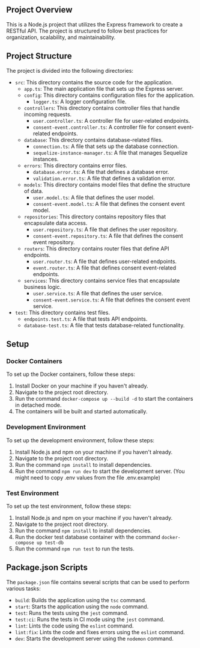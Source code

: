Project Overview
---------------

This is a Node.js project that utilizes the Express framework to create a RESTful API. The project is structured to follow best practices for organization, scalability, and maintainability.

Project Structure
-----------------

The project is divided into the following directories:

* `src`: This directory contains the source code for the application.
	+ `app.ts`: The main application file that sets up the Express server.
	+ `config`: This directory contains configuration files for the application.
		- `logger.ts`: A logger configuration file.
	+ `controllers`: This directory contains controller files that handle incoming requests.
		- `user.controller.ts`: A controller file for user-related endpoints.
		- `consent-event.controller.ts`: A controller file for consent event-related endpoints.
	+ `database`: This directory contains database-related files.
		- `connection.ts`: A file that sets up the database connection.
		- `sequelize-instance-manager.ts`: A file that manages Sequelize instances.
	+ `errors`: This directory contains error files.
		- `database.error.ts`: A file that defines a database error.
		- `validation.error.ts`: A file that defines a validation error.
	+ `models`: This directory contains model files that define the structure of data.
		- `user.model.ts`: A file that defines the user model.
		- `consent-event.model.ts`: A file that defines the consent event model.
	+ `repositories`: This directory contains repository files that encapsulate data access.
		- `user.repository.ts`: A file that defines the user repository.
		- `consent-event.repository.ts`: A file that defines the consent event repository.
	+ `routers`: This directory contains router files that define API endpoints.
		- `user.router.ts`: A file that defines user-related endpoints.
		- `event.router.ts`: A file that defines consent event-related endpoints.
	+ `services`: This directory contains service files that encapsulate business logic.
		- `user.service.ts`: A file that defines the user service.
		- `consent-event.service.ts`: A file that defines the consent event service.
* `test`: This directory contains test files.
	+ `endpoints.test.ts`: A file that tests API endpoints.
	+ `database-test.ts`: A file that tests database-related functionality.

Setup
-----

### Docker Containers

To set up the Docker containers, follow these steps:

1. Install Docker on your machine if you haven't already.
2. Navigate to the project root directory.
3. Run the command `docker-compose up --build -d` to start the containers in detached mode.
4. The containers will be built and started automatically.

### Development Environment

To set up the development environment, follow these steps:

1. Install Node.js and npm on your machine if you haven't already.
2. Navigate to the project root directory.
3. Run the command `npm install` to install dependencies.
4. Run the command `npm run dev` to start the development server. (You might need to copy .env values from the file .env.example)

### Test Environment

To set up the test environment, follow these steps:

1. Install Node.js and npm on your machine if you haven't already.
2. Navigate to the project root directory.
3. Run the command `npm install` to install dependencies.
4. Run the docker test database container with the command `docker-compose up test-db`
5. Run the command `npm run test` to run the tests.

Package.json Scripts
--------------------

The `package.json` file contains several scripts that can be used to perform various tasks:

* `build`: Builds the application using the `tsc` command.
* `start`: Starts the application using the `node` command.
* `test`: Runs the tests using the `jest` command.
* `test:ci`: Runs the tests in CI mode using the `jest` command.
* `lint`: Lints the code using the `eslint` command.
* `lint:fix`: Lints the code and fixes errors using the `eslint` command.
* `dev`: Starts the development server using the `nodemon` command.
